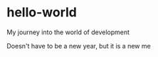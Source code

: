 # hello-world
My journey into the world of development

Doesn't have to be a new year, but it is a new me
